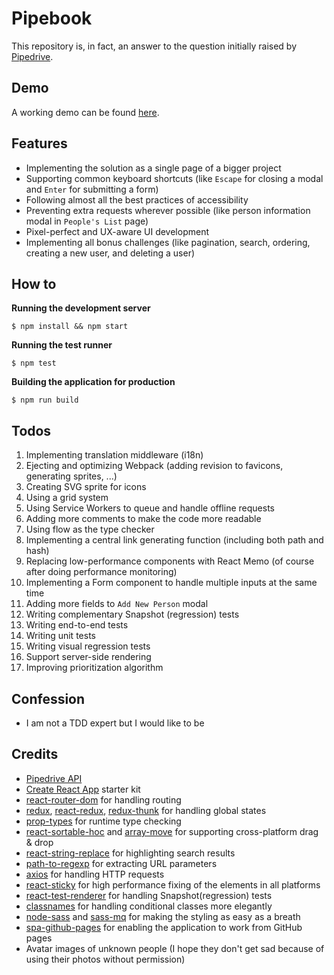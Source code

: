 # Pipebook

This repository is, in fact, an answer to the question initially raised by [Pipedrive](https://www.pipedrive.com).

## Demo

A working demo can be found [here](https://bijanmoudi.github.io/pipebook).

## Features

- Implementing the solution as a single page of a bigger project
- Supporting common keyboard shortcuts (like `Escape` for closing a modal and `Enter` for submitting a form)
- Following almost all the best practices of accessibility
- Preventing extra requests wherever possible (like person information modal in `People's List` page)
- Pixel-perfect and UX-aware UI development
- Implementing all bonus challenges (like pagination, search, ordering, creating a new user, and deleting a user)

## How to

**Running the development server**

    $ npm install && npm start

**Running the test runner**

    $ npm test

**Building the application for production**

    $ npm run build

## Todos

1.  Implementing translation middleware (i18n)
2.  Ejecting and optimizing Webpack (adding revision to favicons, generating sprites, ...)
3.  Creating SVG sprite for icons
4.  Using a grid system
5.  Using Service Workers to queue and handle offline requests
6.  Adding more comments to make the code more readable
7.  Using flow as the type checker
8.  Implementing a central link generating function (including both path and hash)
9.  Replacing low-performance components with React Memo (of course after doing performance monitoring)
10. Implementing a Form component to handle multiple inputs at the same time
11. Adding more fields to `Add New Person` modal
12. Writing complementary Snapshot (regression) tests
13. Writing end-to-end tests
14. Writing unit tests
15. Writing visual regression tests
16. Support server-side rendering
17. Improving prioritization algorithm

## Confession

- I am not a TDD expert but I would like to be

## Credits

- [Pipedrive API](https://developers.pipedrive.com/docs/api/v1/#!/Persons)
- [Create React App](https://github.com/facebook/create-react-app) starter kit
- [react-router-dom](https://github.com/ReactTraining/react-router) for handling routing
- [redux](https://github.com/reduxjs/redux), [react-redux](https://github.com/reduxjs/react-redux), [redux-thunk](https://github.com/reduxjs/redux-thunk) for handling global states
- [prop-types](https://github.com/facebook/prop-types) for runtime type checking
- [react-sortable-hoc](https://github.com/clauderic/react-sortable-hoc) and [array-move](https://github.com/sindresorhus/array-move) for supporting cross-platform drag & drop
- [react-string-replace](https://github.com/iansinnott/react-string-replace) for highlighting search results
- [path-to-regexp](https://github.com/pillarjs/path-to-regexp) for extracting URL parameters
- [axios](https://github.com/axios/axios) for handling HTTP requests
- [react-sticky](https://github.com/captivationsoftware/react-sticky) for high performance fixing of the elements in all platforms
- [react-test-renderer](https://www.npmjs.com/package/react-test-renderer) for handling Snapshot(regression) tests
- [classnames](https://github.com/JedWatson/classnames) for handling conditional classes more elegantly
- [node-sass](https://github.com/sass/node-sass) and [sass-mq](https://github.com/sass-mq/sass-mq) for making the styling as easy as a breath
- [spa-github-pages](https://github.com/rafrex/spa-github-pages) for enabling the application to work from GitHub pages
- Avatar images of unknown people (I hope they don't get sad because of using their photos without permission)
